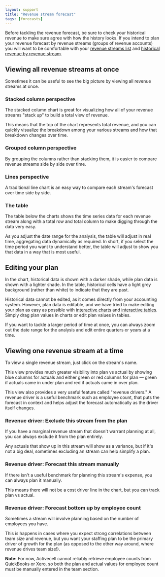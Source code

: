 ```yaml
---
layout: support
title: "Revenue stream forecast"
tags: [forecasts]
---
```


Before tackling the revenue forecast, be sure to check your historical revenue to make sure agree with how the history looks. If you intend to plan your revenue forecast by revenue streams (groups of revenue accounts) you will want to be comfortable with your [revenue streams list]() and [historical revenue by revenue stream]().

## Viewing all revenue streams at once

Sometimes it can be useful to see the big picture by viewing all revenue streams at once.

### Stacked column perspective

The stacked column chart is great for visualizing how all of your revenue streams "stack up" to build a total view of revenue.

<!-- screenshot -->

This means that the top of the chart represents total revenue, and you can quickly visualize the breakdown among your various streams and how that breakdown changes over time.

### Grouped column perspective

By grouping the columns rather than stacking them, it is easier to compare revenue streams side by side over time.

<!-- screenshot -->

### Lines perspective

<!-- screenshot -->

A traditional line chart is an easy way to compare each stream's forecast over time side by side.

### The table

The table below the charts shows the time series data for each revenue stream along with a total row and total column to make digging through the data very easy.

<!-- screenshot -->

As you adjust the date range for the analysis, the table will adjust in real time, aggregating data dynamically as required. In short, if you select the time period you want to understand better, the table will adjust to show you that data in a way that is most useful.

## Editing your plan

In the chart, historical data is shown with a darker shade, while plan data is shown with a lighter shade. In the table, historical cells have a light grey background (rather than white) to indicate that they are past.

Historical data cannot be edited, as it comes directly from your accounting system. However, plan data is editable, and we have tried to make editing your plan as easy as possible with [interactive charts]() and [interactive tables](). Simply drag plan values in charts or edit plan values in tables.

If you want to tackle a larger period of time at once, you can always zoom out the date range for the analysis and edit entire quarters or years at a time.

## Viewing one revenue stream at a time

To view a single revenue stream, just click on the stream's name.

<!-- screenshot -->

This view provides much greater visibility into plan vs actual by showing blue columns for actuals and either green or red columns for plan — green if actuals came in under plan and red if actuals came in over plan.

<!-- screenshot -->

This view also provides a very useful feature called "revenue drivers." A revenue driver is a useful benchmark such as employee count, that puts the forecast in context and helps adjust the forecast automatically as the driver itself changes.

### Revenue driver: Exclude this stream from the plan

If you have a marginal revenue stream that doesn't warrant planning at all, you can always exclude it from the plan entirely.

<!-- screenshot -->

Any actuals that show up in this stream will show as a variance, but if it's not a big deal, sometimes excluding an stream can help simplify a plan.

### Revenue driver: Forecast this stream manually

If there isn't a useful benchmark for planning this stream's expense, you can always plan it manually.

<!-- screenshot -->

This means there will not be a cost driver line in the chart, but you can track plan vs actual.

### Revenue driver: Forecast bottom up by employee count

Sometimes a stream will involve planning based on the number of employees you have.

<!-- screenshot -->

This is happens in cases where you expect strong correlations between team size and revenue, but you want your staffing plan to be the primary driver of growth for the plan (as opposed to the other way around, where revenue drives team size!).

**Note:** For now, Activecell cannot reliably retrieve employee counts from QuickBooks or Xero, so both the plan and actual values for employee count must be manually entered in the team section.